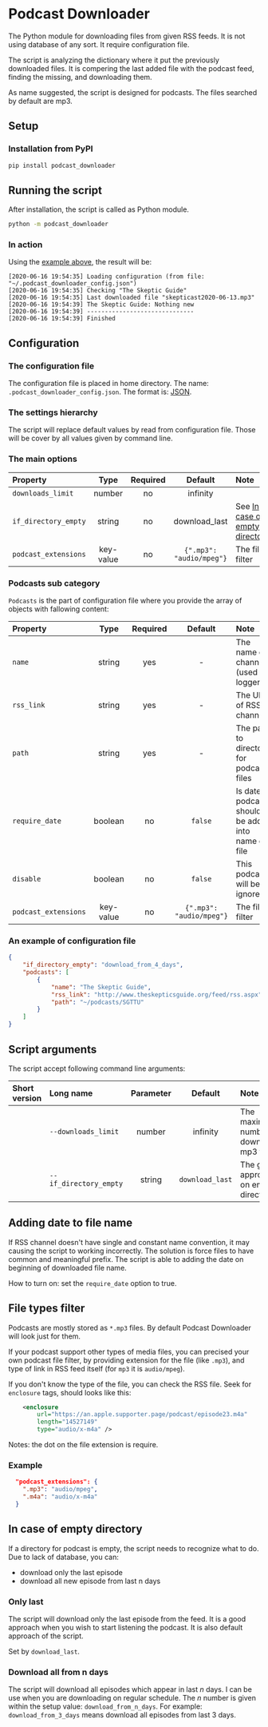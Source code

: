 # Podcast Downloader

The Python module for downloading files from given RSS feeds.
It is not using database of any sort. It require configuration file.

The script is analyzing the dictionary where it put the previously downloaded files.
It is compering the last added file with the podcast feed, finding the missing, and downloading them.

As name suggested, the script is designed for podcasts. The files searched by default are mp3.

## Setup

### Installation from PyPI

```bash
pip install podcast_downloader
```

## Running the script

After installation, the script is called as Python module.

```bash
python -m podcast_downloader
```

### In action

Using the [example above](#example), the result will be:

```log
[2020-06-16 19:54:35] Loading configuration (from file: "~/.podcast_downloader_config.json")
[2020-06-16 19:54:35] Checking "The Skeptic Guide"
[2020-06-16 19:54:35] Last downloaded file "skepticast2020-06-13.mp3"
[2020-06-16 19:54:39] The Skeptic Guide: Nothing new
[2020-06-16 19:54:39] ------------------------------
[2020-06-16 19:54:39] Finished
```

## Configuration

### The configuration file

The configuration file is placed in home directory. The name: `.podcast_downloader_config.json`.
The format is: [JSON](https://en.wikipedia.org/wiki/JSON).

### The settings hierarchy

The script will replace default values by read from configuration file.
Those will be cover by all values given by command line.

### The main options

| Property             | Type      | Required | Default                  | Note |
|:---------------------|:---------:|:--------:|:------------------------:|:-----|
| `downloads_limit`    | number    | no       | infinity                 |      |
| `if_directory_empty` | string    | no       | download_last            | See [In case of empty directory](#in-case-of-empty-directory) |
| `podcast_extensions` | key-value | no       | `{".mp3": "audio/mpeg"}` | The file filter |

### Podcasts sub category

`Podcasts` is the part of configuration file where you provide the array of objects with fallowing content:

| Property             | Type      | Required | Default                  | Note |
|:---------------------|:---------:|:--------:|:------------------------:|:-----|
| `name`               | string    | yes      | -                        | The name of channel (used in logger) |
| `rss_link`           | string    | yes      | -                        | The URL of RSS channel |
| `path`               | string    | yes      | -                        | The path to directory, for podcast files |
| `require_date`       | boolean   | no       | `false`                  | Is date of podcast should be added into name of file |
| `disable`            | boolean   | no       | `false`                  | This podcast will be ignored |
| `podcast_extensions` | key-value | no       | `{".mp3": "audio/mpeg"}` | The file filter |

### An example of configuration file

```json
{
    "if_directory_empty": "download_from_4_days",
    "podcasts": [
        {
            "name": "The Skeptic Guide",
            "rss_link": "http://www.theskepticsguide.org/feed/rss.aspx",
            "path": "~/podcasts/SGTTU"
        }
    ]
}
```

## Script arguments

The script accept following command line arguments:

| Short version | Long name              | Parameter           | Default         | Note |
|:--------------|:-----------------------|:-------------------:|:---------------:|:-----|
|               | `--downloads_limit`    | number              | infinity        | The maximum number of downloaded mp3 files |
|               | `--if_directory_empty` | string              | `download_last` | The general approach on empty directory' |

## Adding date to file name

If RSS channel doesn't have single and constant name convention, it may causing the script to working incorrectly. The solution is force files to have common and meaningful prefix. The script is able to adding the date on beginning of downloaded file name.

How to turn on: set the `require_date` option to true.

## File types filter

Podcasts are mostly stored as `*.mp3` files. By default Podcast Downloader will look just for them.

If your podcast support other types of media files, you can precised your own podcast file filter, by providing extension for the file (like `.mp3`), and type of link in RSS feed itself (for `mp3` it is `audio/mpeg`).

If you don't know the type of the file, you can check the RSS file. Seek for `enclosure` tags, should looks like this:

```xml
    <enclosure
        url="https://an.apple.supporter.page/podcast/episode23.m4a"
        length="14527149"
        type="audio/x-m4a" />
```

Notes: the dot on the file extension is require.

### Example

```json
  "podcast_extensions": {
    ".mp3": "audio/mpeg",
    ".m4a": "audio/x-m4a"
  }
```

## In case of empty directory

If a directory for podcast is empty, the script needs to recognize what to do. Due to lack of database, you can:

* download only the last episode
* download all new episode from last n days

### Only last

The script will download only the last episode from the feed.
It is a good approach when you wish to start listening the podcast.
It is also default approach of the script.

Set by `download_last`.

### Download all from n days

The script will download all episodes which appear in last *n* days. I can be use when you are downloading on regular schedule.
The *n* number is given within the setup value: `download_from_n_days`. For example: `download_from_3_days` means download all episodes from last 3 days.
